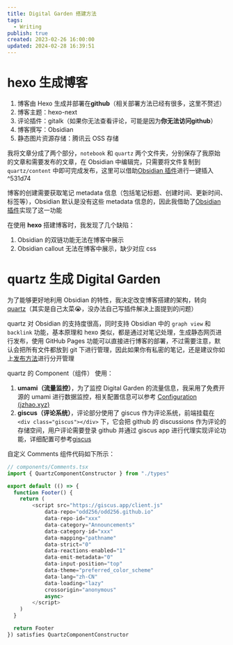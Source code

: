 ```yaml
---
title: Digital Garden 搭建方法
tags:
  - Writing
publish: true
created: 2023-02-26 16:00:00
updated: 2024-02-28 16:39:51
---
```


# hexo 生成博客

1. 博客由 Hexo 生成并部署在**github**（相关部署方法已经有很多，这里不赘述）
2. 博客主题：hexo-next
3. 评论插件：gitalk（如果你无法查看评论，可能是因为**你无法访问github**）
4. 博客撰写：Obsidian
5. 静态图片资源存储：腾讯云 OSS 存储

我将文章分成了两个部分，`notebook` 和 `quartz` 两个文件夹，分别保存了我原始的文章和需要发布的文章，在 Obsidian 中编辑完，只需要将文件复制到 `quartz/content` 中即可完成发布，这里可以借助[Obsidian 插件](Obsidian%20食用指北.md#^f10318)进行一键插入 ^531d74

博客的创建需要获取笔记 metadata 信息（包括笔记标题、创建时间、更新时间、标签等），Obsidian 默认是没有这些 metadata 信息的，因此我借助了[Obsidian 插件](Obsidian%20食用指北.md#^a33f83)实现了这一功能

在使用 **hexo** 搭建博客时，我发现了几个缺陷：
1. Obsidian 的双链功能无法在博客中展示
2. Obsidian callout 无法在博客中展示，缺少对应 css

# quartz 生成 Digital Garden

为了能够更好地利用 Obsidian 的特性，我决定改变博客搭建的架构，转向 [quartz](https://github.com/jackyzha0/quartz)（其实是自己太菜😭，没办法自己写插件解决上面提到的问题）

quartz 对 Obsidian 的支持度很高，同时支持 Obsidian 中的 `graph view` 和 `backlink` 功能，基本原理和 hexo 类似，都是通过对笔记处理，生成静态网页进行发布，使用 GitHub Pages 功能可以直接进行博客的部署，不过需要注意，默认会把所有文件都放到 git 下进行管理，因此如果你有私密的笔记，还是建议你如上[发布方法](#^531d74)进行分开管理

quartz 的 Component（组件） 使用：
1. **umami（流量监控）**，为了监控 Digital Garden 的流量信息，我采用了免费开源的 umami 进行数据监控，相关配置信息可以参考 [Configuration (jzhao.xyz)](https://quartz.jzhao.xyz/configuration)
2. **giscus（评论系统）**，评论部分使用了 giscus 作为评论系统，前端挂载在 `<div class="giscus"></div>` 下，它会把 github 的 discussions 作为评论的存储空间，用户评论需要登录 github 并通过 giscus app 进行代理实现评论功能，详细配置可参考[giscus](https://giscus.app/zh-CN)

自定义 Comments 组件代码如下所示：
```typescript
// components/Comments.tsx
import { QuartzComponentConstructor } from "./types"

export default (() => {
  function Footer() {
    return (
        <script src="https://giscus.app/client.js"
            data-repo="odd256/odd256.github.io"
            data-repo-id="xxx"
            data-category="Announcements"
            data-category-id="xxx"
            data-mapping="pathname"
            data-strict="0"
            data-reactions-enabled="1"
            data-emit-metadata="0"
            data-input-position="top"
            data-theme="preferred_color_scheme"
            data-lang="zh-CN"
            data-loading="lazy"
            crossorigin="anonymous"
            async>
        </script>
    )
  }

  return Footer
}) satisfies QuartzComponentConstructor
```